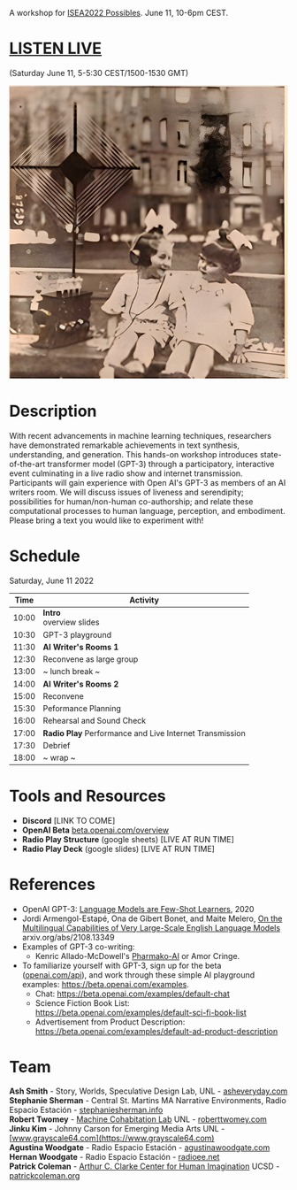 <!--
<img src="https://ichef.bbci.co.uk/images/ic/1344xn/p07br2kd.jpg">

From [_The Strange Survival of Radio Drama_](https://www.bbc.com/historyofthebbc/100-voices/radio-reinvented/the-strange-survival-of-radio-drama/), BBC 100.
-->

A workshop for [ISEA2022 Possibles](https://isea2022.isea-international.org/). June 11, 10-6pm CEST.

<h1><a href="https://s3.radio.co/s70d0dcdd7/listen" target="_blank">LISTEN LIVE</a></h1> (Saturday June 11, 5-5:30 CEST/1500-1530 GMT)

![Image](images/barca_girls_out.jpg)

# Description

With recent advancements in machine learning techniques, researchers have demonstrated remarkable achievements in text synthesis, understanding, and generation. This hands-on workshop introduces state-of-the-art transformer model (GPT-3) through a participatory, interactive event culminating in a live radio show and internet transmission. Participants will gain experience with Open AI's GPT-3 as members of an AI writers room. We will discuss issues of liveness and serendipity; possibilities for human/non-human co-authorship; and relate these computational processes to human language, perception, and embodiment. Please bring a text you would like to experiment with!

# Schedule

Saturday, June 11 2022

|    Time    | Activity |
|------------|----|
| 10:00	| __Intro__ <br>overview slides
| 10:30	| GPT-3 playground |
| 11:30	| __AI Writer's Rooms 1__ |
| 12:30 | Reconvene as large group |
| 13:00	| ~ lunch break ~ |
| 14:00	| __AI Writer's Rooms 2__ | 
| 15:00 | Reconvene |
| 15:30 | Peformance Planning | 
| 16:00 | Rehearsal and Sound Check | 
| 17:00 | __Radio Play__ Performance and Live Internet Transmission | 
| 17:30 | Debrief |
| 18:00 | ~ wrap ~ |

# Tools and Resources
- __Discord__ [LINK TO COME]
- __OpenAI Beta__ [beta.openai.com/overview](https://beta.openai.com/overview)
- __Radio Play Structure__ (google sheets) [LIVE AT RUN TIME]
- __Radio Play Deck__ (google slides) [LIVE AT RUN TIME]

<!--
Click on the links below to open the corresponding notebooks in google colab. You can only run one at a time.

1. BigGAN - [BigGAN_handson.ipynb](https://colab.research.google.com/github/roberttwomey/machine-imagination-workshop/blob/main/BigGAN_handson.ipynb)
2. Text to Image Generation with BigGAN and CLIP - [text_to_image_BiGGAN_CLIP.ipynb](https://colab.research.google.com/github/roberttwomey/machine-imagination-workshop/blob/main/text_to_image_BigGAN_CLIP.ipynb)
3. Generate latent interpolations - [generate_from_stored.ipynb](https://colab.research.google.com/github/roberttwomey/machine-imagination-workshop/blob/main/generate_from_stored.ipynb)
4. Batch process textual prompts - text_to_image_batch.ipynb (not yet implemented on colab)
1. Links and things
2. To come here..
 -->
 
<!-- 
# Background
## Neural Networks and Text Generation

__Feed Forward Neural Net__

<img width="600" alt="mnist digit classifier network" src="https://user-images.githubusercontent.com/1598545/118535575-7b828880-b6ff-11eb-9fd8-40486111e3d8.png">

Neural Networks, or Artificial Neural Networks (ANNs) are networks (graphs) composed of nodes and edges, loosely modelled on the architecture of biological brain. They are generally composed of distinct layers of neurons, where outputs from one feed inputs of another. Broadly, each node resembles a neuron, accepting inputs from a number of other nodes, and defined with its own activiation function, bias, and forward connections. There are many variations on this basic architecture. Above we see a very simple fully connected, feed forward network that takes as an input 28 x 28 pixel grayscale images (784 input signals), and produces a 0-10 digit classifier on the output. Neural networks are used for many generative and predictive tasks across sound, image, text, etc.
-->

<!--
__Recurrent Neural Networks__

[TK]

__LSTMs and GRUs__

[TK]

__Transformers__

[TK]

__GPT-3__

[TK]

-->

<!--__Generative Adversarial Networks (GANs)__

<img width="600" alt="GAN diagram with generator and discriminator" src="https://user-images.githubusercontent.com/1598545/118531573-d5348400-b6fa-11eb-8f53-a324929ef48c.png">

A Generative Adversarial Network (GAN) is a kind of generative model. The basic idea is to set up a game between two players (game theory). The Generator creates samples that resemble the input dataset. The Discriminator evaluates samples to determine if they are real or fake (binary classifier). We can think of the generator as being like a counterfeiter, trying to make fake money, and the discriminator as being like police, trying to allow legitimate money and catch counterfeit money. To succeed in this game, the counterfeiter must learn to make money that is indistinguishable from genuine money, and the generator network must learn to create samples that are drawn from the same distribution as the training data. (adversarial) Both networks are trained simultaneously.

Ian Goodfellow introduced the architecture in __Generative Adversarial Nets__, Goodfellow et. al (2014) https://arxiv.org/pdf/1406.2661.pdf

__BigGAN__

<img width="600" alt="samples from BigGAN" src="https://user-images.githubusercontent.com/1598545/118533146-8daef780-b6fc-11eb-8f4a-91b205fb65b5.png">

BigGAN (2018) set a standard for high resolution, high fidelity image synthesis in 2018. It contained four times as many parameters and eight times the batch size of previous models, and synthesized a state of the art 512 x 512 pixel image across [1000 different classes](https://gist.githubusercontent.com/yrevar/942d3a0ac09ec9e5eb3a/raw/238f720ff059c1f82f368259d1ca4ffa5dd8f9f5/imagenet1000_clsidx_to_labels.txt) from [Imagenet](https://www.image-net.org/). It was also prohibitively expensive to train! Thankfully Google/Google Brain has released a number of pretrained models for us to explore. Read the paper here https://arxiv.org/abs/1809.11096.

__CLIP__

<img width="600" alt="CLIP diagram" src="https://user-images.githubusercontent.com/1598545/118530808-ee890080-b6f9-11eb-8a49-1e1e73097792.png">

CLIP (Contrastive Language-Image Pre-Training) is a neural network trained on a variety of (image, text) pairs. It can be instructed in natural language to predict the most relevant text snippet, given an image, without directly optimizing for the task, similarly to the zero-shot capabilities of GPT-2 and 3. We found CLIP matches the performance of the original ResNet50 on ImageNet “zero-shot” without using any of the original 1.28M labeled examples, overcoming several major challenges in computer vision. 

CLIP pre-trains an image encoder and a text encoder to predict which images were paired with which texts in our dataset. We then use this behavior to turn CLIP into a zero-shot classifier. We convert all of a dataset’s classes into captions such as “a photo of a dog” and predict the class of the caption CLIP estimates best pairs with a given image. 

CLIP learns from unfiltered, highly varied, and highly noisy data ... text–image pairs that are already publicly available on the internet. See details on the [CLIP Model Card](https://github.com/openai/CLIP/blob/main/model-card.md#data)

To learn more about CLIP, try the Interacting with CLIP colab: https://colab.research.google.com/github/openai/clip/blob/master/notebooks/Interacting_with_CLIP.ipynb)

(from https://github.com/openai/CLIP) 
-->

# References
- OpenAI GPT-3: [Language Models are Few-Shot Learners](https://arxiv.org/abs/2005.14165), 2020
- Jordi Armengol-Estapé, Ona de Gibert Bonet, and Maite Melero, [On the Multilingual Capabilities of Very Large-Scale English Language
Models](https://arxiv.org/pdf/2108.13349.pdf) arxiv.org/abs/2108.13349
- Examples of GPT-3 co-writing: 
  - Kenric Allado-McDowell's [Pharmako-AI](https://ignota.org/products/pharmako-ai) or Amor Cringe.
- To familiarize yourself with GPT-3, sign up for the beta ([openai.com/api](https://openai.com/api)), and work through these simple AI playground examples: https://beta.openai.com/examples.
  - Chat: https://beta.openai.com/examples/default-chat
  - Science Fiction Book List: https://beta.openai.com/examples/default-sci-fi-book-list
  - Advertisement from Product Description: https://beta.openai.com/examples/default-ad-product-description

<!--
- Google Deep Mind BigGAN, [Large Scale GAN Training for High Fidelity Natural Image Synthesis](https://deepmind.com/research/publications/large-scale-gan-training-high-fidelity-natural-image-synthesis), 2018
  - see the BigGAN hands-on notebook above to get a sense for image generation with BigGAN, noise vectors, truncation, and latent interpolation. 
- NVIDIA StyleGAN2, [A Style-Based Generator Architecture for Generative Adversarial Networks](https://arxiv.org/abs/1812.04948), 2019
  - see for example [https://thispersondoesnotexist.com/](https://thispersondoesnotexist.com/), a photorealistic face generator with StyleGAN2
- OpenAI [CLIP: Connecting Text and Image](https://openai.com/blog/clip/), 2021
- OpenAI [DALL-E: Creating Images from Text](https://openai.com/blog/dall-e/), 2021
  - the interactive examples on this page will give you a sense of the kind of technique we will explore during the workshop.
- Good [list of CLIP-related to text-to-image notebooks on Reddit r/MachineLearning](https://www.reddit.com/r/MachineLearning/comments/ldc6oc/p_list_of_sitesprogramsprojects_that_use_openais/)
-->

# Team

**Ash Smith** - Story, Worlds, Speculative Design Lab, UNL - [asheveryday.com](https://asheveryday.com/)<br>
**Stephanie Sherman** - Central St. Martins MA Narrative Environments, Radio Espacio Estación - [stephaniesherman.info](https://stephaniesherman.info/)<br>
**Robert Twomey** - [Machine Cohabitation Lab](http://cohab-lab.net) UNL - [roberttwomey.com](https://roberttwomey.com)<br>
**Jinku Kim** - Johnny Carson for Emerging Media Arts UNL - [www.grayscale64.com](https://www.grayscale64.com)<br>
**Agustina Woodgate** -  Radio Espacio Estación - [agustinawoodgate.com](https://agustinawoodgate.com)<br>
**Hernan Woodgate** - Radio Espacio Estación - [radioee.net](http://radioee.net)<br>
**Patrick Coleman** - [Arthur C. Clarke Center for Human Imagination](imagination.ucsd.edu) UCSD - [patrickcoleman.org](https://www.patrickcoleman.org/)<br>

<!--

# Images

![Image](images/ai_orson_wells_4k.jpg)

_left: Orson Welles shown in rehearsal directing his Mercury Theatre of the Air troupe. 1938, right: Rehearsing in Latent Space_

![Image](images/barca_girls_out_4k.jpg)

_left: Two children listen to radio, from cover of Radio Barcelona magazine, 1925 ([source](http://radioassociacio.cat/history/)), right: Two children listen to radio in latent space_

![Image](images/ai_portable_radio_out.jpg)

![Image](images/ai_radio_bunker_out.jpg)

<img src="https://www.alaskapublic.org/wp-content/uploads/2015/09/1238M_Orsonwithcast_PF_1938-900x643.jpg">

Orson Welles shown in rehearsal directing his Mercury Theatre of the Air troupe. 1938 (Photo Courtesy of Photofest, Inc.) [source](https://www.alaskapublic.org/2015/10/23/war-of-the-worlds/)
-->
